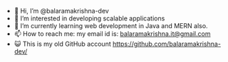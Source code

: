 - 👋 Hi, I’m @balaramakrishna-dev
- 👀 I’m interested in developing scalable applications
- 🌱 I’m currently learning web development in Java and MERN also.
- 📫 How to reach me: my email id is: balaramakrishna.it@gmail.com
- 😺 This is my old GitHub account https://github.com/balaramakrishna-dev/

<!---
balaramakrishna-dev/balaramakrishna-dev is a ✨ special ✨ repository because its `README.md` (this file) appears on your GitHub profile.
You can click the Preview link to take a look at your changes.
--->
